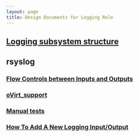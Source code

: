 ```yaml
---
layout: page
title: Design Documents for Logging Role
---
```


## [Logging subsystem structure](logging_subsystem.html)

## rsyslog

### [Flow Controls between Inputs and Outputs](rsyslog_inputs_outputs_flows.html)

### [oVirt_support](rsyslog_ovirt_support.html)

### [Manual tests](rsyslog_manual_tests.html)

### [How To Add A New Logging Input/Output](rsyslog_adding_new_input_output.html)
